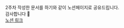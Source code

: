 2주차 작성한 문서를 하기와 같이 노션페이지로 공유드립니다.   
감사합니다 :bow:  
[노션 링크](https://quiet-harrier-305.notion.site/2-cf16c76ad7154aedaddc63a4f8da9e92)
